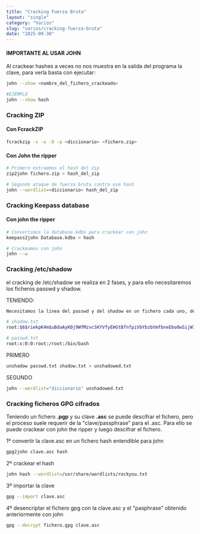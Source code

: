```yaml
---
title: "Cracking Fuerza Bruta"
layout: "single"
category: "Varios"
slug: "varios/cracking-fuerza-bruta"
date: "2025-09-30"
---
```


#### IMPORTANTE AL USAR JOHN
Al crackear hashes a veces no nos muestra en la salida del programa la clave, para verla basta con ejecutar:
```bash
john --show <nombre_del_fichero_crackeado>

#EJEMPLO
john --show hash
```
### Cracking ZIP
#### Con FcrackZIP

```bash
fcrackzip -v -u -D -p <diccionario> <fichero.zip>
```
#### Con John the ripper

```bash
# Primero extraemos el hash del zip
zip2john fichero.zip > hash_del_zip

# Segundo ataque de fuerza bruta contra ese hash
john --wordlist=<diccionario> hash_del_zip
```

### Cracking Keepass database
#### Con john the ripper
```bash
# Convertimos la database.kdbx para crackear con john
keepass2john Database.kdbx > hash

# Crackeamos con john
john --w
```

### Cracking /etc/shadow
el cracking de /etc/shadow se realiza en 2 fases, y para ello necesitaremos los ficheros passwd y shadow. 

TENIENDO:
```bash
Necesitamos la linea del passwd y del shadow en un fichero cada uno, del usuario a crackear, ej:

# shadow.txt
root:$6$riekpK4m$uBdaAyK0j9WfMzvcSKYVfyEHGtBfnfpiVbYbzbVmfbneEbo0wSijW1GQussvJSk8X1M56kzgGj8f7DFN1h4dy1:18226:0:99999:7:::

# passwd.txt
root:x:0:0:root:/root:/bin/bash
```

PRIMERO
```bash
unshadow passwd.txt shadow.txt > unshadowed.txt
```

SEGUNDO
```bash
john --wordlist="diccionario" unshadowed.txt
```

### Cracking ficheros GPG cifrados
Teniendo un fichero **.pgp** y su clave **.asc** se puede descifrar el fichero, pero el proceso suele requerir de la "clave/passphrase" para el .asc. Para ello se puede crackear con john the ripper y luego descifrar el fichero.

1º convertir la clave.asc en un fichero hash entendible para john
```bash
gpg2john clave.asc hash
```

2º crackear el hash
```bash
john hash --wordlist=/usr/share/wordlists/rockyou.txt
```

3º importar la clave
```bash
gpg --import clave.asc
```

4º desencriptar el fichero gpg con la clave.asc y el "pasphrase" obtenido anteriormente con john
```bash
gpg --decrypt fichero.gpg clave.asc
```



